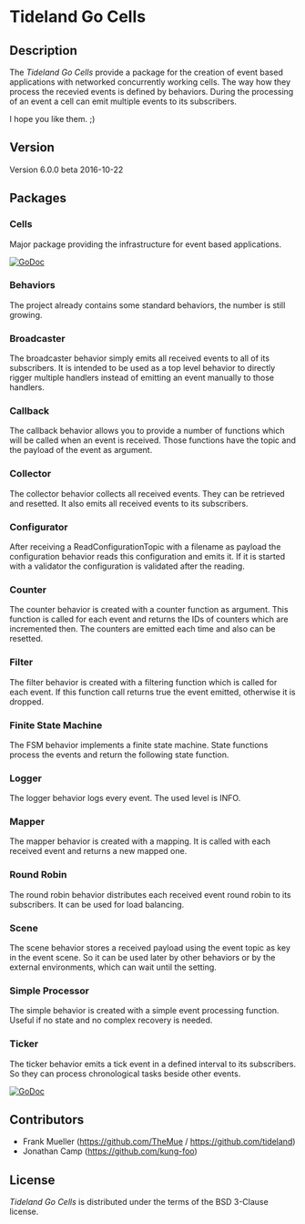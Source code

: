# Tideland Go Cells

## Description

The *Tideland Go Cells* provide a package for the creation of event based
applications with networked concurrently working cells. The way how they
process the recevied events is defined by behaviors. During the processing
of an event a cell can emit multiple events to its subscribers.

I hope you like them. ;)

## Version

Version 6.0.0 beta 2016-10-22

## Packages

### Cells

Major package providing the infrastructure for event based applications.

[![GoDoc](https://godoc.org/github.com/tideland/gocells/cells?status.svg)](https://godoc.org/github.com/tideland/gocells/cells)

### Behaviors

The project already contains some standard behaviors, the number is
still growing.

### Broadcaster

The broadcaster behavior simply emits all received events to all
of its subscribers. It is intended to be used as a top level behavior
to directly rigger multiple handlers instead of emitting an event
manually to those handlers.

### Callback

The callback behavior allows you to provide a number of functions
which will be called when an event is received. Those functions
have the topic and the payload of the event as argument.

### Collector

The collector behavior collects all received events. They can be
retrieved and resetted. It also emits all received events to its
subscribers.

### Configurator

After receiving a ReadConfigurationTopic with a filename as
payload the configuration behavior reads this configuration
and emits it. If it is started with a validator the configuration
is validated after the reading.

### Counter

The counter behavior is created with a counter function as argument.
This function is called for each event and returns the IDs of counters
which are incremented then. The counters are emitted each time and
also can be resetted.

### Filter

The filter behavior is created with a filtering function which is
called for each event. If this function call returns true the event
emitted, otherwise it is dropped.

### Finite State Machine

The FSM behavior implements a finite state machine. State functions
process the events and return the following state function.

### Logger

The logger behavior logs every event. The used level is INFO.

### Mapper

The mapper behavior is created with a mapping. It is called with each
received event and returns a new mapped one.

### Round Robin

The round robin behavior distributes each received event round robin
to its subscribers. It can be used for load balancing.

### Scene

The scene behavior stores a received payload using the event topic as
key in the event scene. So it can be used later by other behaviors
or by the external environments, which can wait until the setting.

### Simple Processor

The simple behavior is created with a simple event processing function.
Useful if no state and no complex recovery is needed.

### Ticker

The ticker behavior emits a tick event in a defined interval to its
subscribers. So they can process chronological tasks beside other
events.

[![GoDoc](https://godoc.org/github.com/tideland/gocells/behaviors?status.svg)](https://godoc.org/github.com/tideland/gocells/behaviors)

## Contributors

- Frank Mueller (https://github.com/TheMue / https://github.com/tideland)
- Jonathan Camp (https://github.com/kung-foo)

## License

*Tideland Go Cells* is distributed under the terms of the BSD 3-Clause license.
